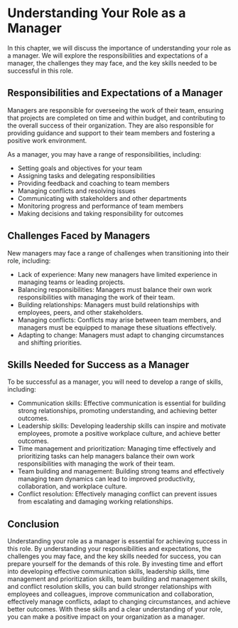 Understanding Your Role as a Manager
=============================================================

In this chapter, we will discuss the importance of understanding your role as a manager. We will explore the responsibilities and expectations of a manager, the challenges they may face, and the key skills needed to be successful in this role.

Responsibilities and Expectations of a Manager
----------------------------------------------

Managers are responsible for overseeing the work of their team, ensuring that projects are completed on time and within budget, and contributing to the overall success of their organization. They are also responsible for providing guidance and support to their team members and fostering a positive work environment.

As a manager, you may have a range of responsibilities, including:

* Setting goals and objectives for your team
* Assigning tasks and delegating responsibilities
* Providing feedback and coaching to team members
* Managing conflicts and resolving issues
* Communicating with stakeholders and other departments
* Monitoring progress and performance of team members
* Making decisions and taking responsibility for outcomes

Challenges Faced by Managers
----------------------------

New managers may face a range of challenges when transitioning into their role, including:

* Lack of experience: Many new managers have limited experience in managing teams or leading projects.
* Balancing responsibilities: Managers must balance their own work responsibilities with managing the work of their team.
* Building relationships: Managers must build relationships with employees, peers, and other stakeholders.
* Managing conflicts: Conflicts may arise between team members, and managers must be equipped to manage these situations effectively.
* Adapting to change: Managers must adapt to changing circumstances and shifting priorities.

Skills Needed for Success as a Manager
--------------------------------------

To be successful as a manager, you will need to develop a range of skills, including:

* Communication skills: Effective communication is essential for building strong relationships, promoting understanding, and achieving better outcomes.
* Leadership skills: Developing leadership skills can inspire and motivate employees, promote a positive workplace culture, and achieve better outcomes.
* Time management and prioritization: Managing time effectively and prioritizing tasks can help managers balance their own work responsibilities with managing the work of their team.
* Team building and management: Building strong teams and effectively managing team dynamics can lead to improved productivity, collaboration, and workplace culture.
* Conflict resolution: Effectively managing conflict can prevent issues from escalating and damaging working relationships.

Conclusion
----------

Understanding your role as a manager is essential for achieving success in this role. By understanding your responsibilities and expectations, the challenges you may face, and the key skills needed for success, you can prepare yourself for the demands of this role. By investing time and effort into developing effective communication skills, leadership skills, time management and prioritization skills, team building and management skills, and conflict resolution skills, you can build stronger relationships with employees and colleagues, improve communication and collaboration, effectively manage conflicts, adapt to changing circumstances, and achieve better outcomes. With these skills and a clear understanding of your role, you can make a positive impact on your organization as a manager.
